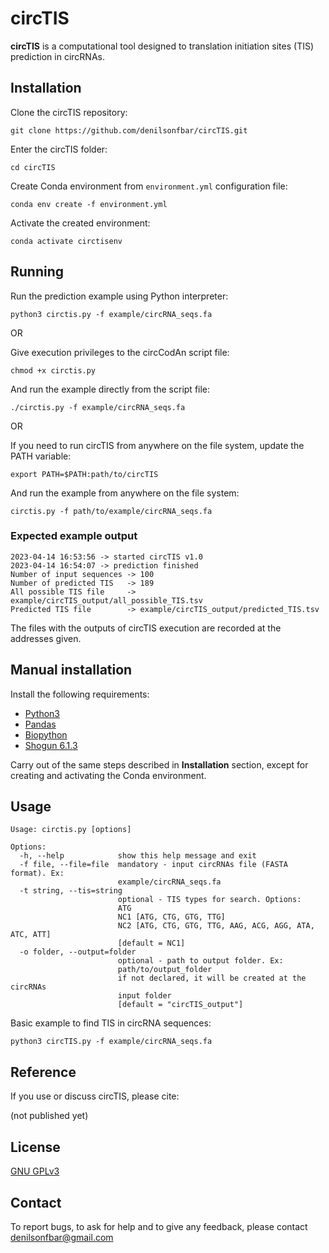 circTIS
=======
**circTIS** is a computational tool designed to translation initiation sites (TIS) prediction in circRNAs.

## Installation

Clone the circTIS repository:
```
git clone https://github.com/denilsonfbar/circTIS.git
```

Enter the circTIS folder:
```
cd circTIS
```

Create Conda environment from ```environment.yml``` configuration file:
```
conda env create -f environment.yml
```

Activate the created environment:
```
conda activate circtisenv
```


## Running

Run the prediction example using Python interpreter:
```
python3 circtis.py -f example/circRNA_seqs.fa
```

OR

Give execution privileges to the circCodAn script file:
```
chmod +x circtis.py
```

And run the example directly from the script file:
```
./circtis.py -f example/circRNA_seqs.fa
```

OR

If you need to run circTIS from anywhere on the file system, update the PATH variable:
```
export PATH=$PATH:path/to/circTIS
```

And run the example from anywhere on the file system:
```
circtis.py -f path/to/example/circRNA_seqs.fa
```

### Expected example output
```
2023-04-14 16:53:56 -> started circTIS v1.0
2023-04-14 16:54:07 -> prediction finished
Number of input sequences -> 100
Number of predicted TIS   -> 189
All possible TIS file     -> example/circTIS_output/all_possible_TIS.tsv
Predicted TIS file        -> example/circTIS_output/predicted_TIS.tsv
```

The files with the outputs of circTIS execution are recorded at the addresses given.


## Manual installation

Install the following requirements:

- [Python3](https://www.python.org/)
- [Pandas](https://pandas.pydata.org/docs/getting_started/install.html) 
- [Biopython](https://biopython.org/wiki/Download)
- [Shogun 6.1.3](https://anaconda.org/conda-forge/shogun)

Carry out of the same steps described in **Installation** section, except for creating and activating the Conda environment.


## Usage

```
Usage: circtis.py [options]

Options:
  -h, --help            show this help message and exit
  -f file, --file=file  mandatory - input circRNAs file (FASTA format). Ex:
                        example/circRNA_seqs.fa
  -t string, --tis=string
                        optional - TIS types for search. Options:
                        ATG
                        NC1 [ATG, CTG, GTG, TTG]
                        NC2 [ATG, CTG, GTG, TTG, AAG, ACG, AGG, ATA, ATC, ATT]
                        [default = NC1]
  -o folder, --output=folder
                        optional - path to output folder. Ex:
                        path/to/output_folder
                        if not declared, it will be created at the circRNAs
                        input folder
                        [default = "circTIS_output"]
```

Basic example to find TIS in circRNA sequences:
```
python3 circTIS.py -f example/circRNA_seqs.fa
```

## Reference

If you use or discuss circTIS, please cite:

(not published yet)


## License

[GNU GPLv3](https://www.gnu.org/licenses/gpl-3.0.html)


## Contact

To report bugs, to ask for help and to give any feedback, please contact denilsonfbar@gmail.com
